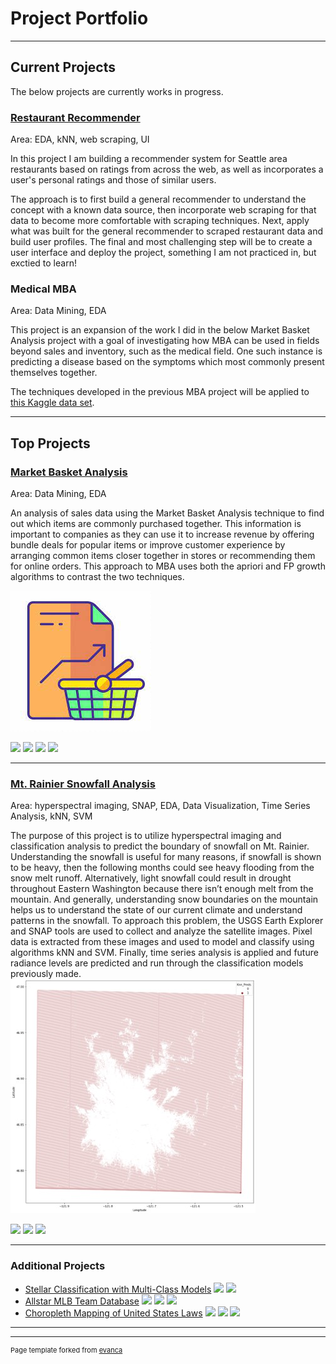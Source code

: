 # Project Portfolio

---
## Current Projects

The below projects are currently works in progress.

### [Restaurant Recommender](https://github.com/arielharris/recommender)
Area: EDA, kNN, web scraping, UI

In this project I am building a recommender system for Seattle area restaurants based on ratings from across the web, as well as incorporates a user's personal ratings and those of similar users. 

The approach is to first build a general recommender to understand the concept with a known data source, then incorporate web scraping for that data to become more comfortable with scraping techniques. Next, apply what was built for the general recommender to scraped restaurant data and build user profiles. The final and most challenging step will be to create a user interface and deploy the project, something I am not practiced in, but exctied to learn!

<!--img src=""/-->

### Medical MBA
Area: Data Mining, EDA

This project is an expansion of the work I did in the below Market Basket Analysis project with a goal of investigating how MBA can be used in fields beyond sales and inventory, such as the medical field. One such instance is predicting a disease based on the symptoms which most commonly present themselves together. 

The techniques developed in the previous MBA project will be applied to [this Kaggle data set](https://www.kaggle.com/datasets/choongqianzheng/disease-and-symptoms-dataset?select=DiseaseAndSymptoms.csv).

---
## Top Projects 

### [Market Basket Analysis](https://github.com/arielharris/MBA)
Area: Data Mining, EDA

An analysis of sales data using the Market Basket Analysis technique to find out which items are commonly purchased together. This information is important to companies as they can use it to increase revenue by offering bundle deals for popular items or improve customer experience by arranging common items closer together in stores or recommending them for online orders. This approach to MBA uses both the apriori and FP growth algorithms to contrast the two techniques. 

<img src="images/market1.jpg?raw=true"/>

[![](https://img.shields.io/badge/Python-black?logo=Python&logoColor=white)](#) [![](https://img.shields.io/badge/Jupyter-black?logo=Jupyter&logoColor=white)](#) [![](https://img.shields.io/badge/mlxtend-black?logo=mlxtend&logoColor=white)](#) [![](https://img.shields.io/badge/pandas-black?logo=pandas&logoColor=white)](#)


---
### [Mt. Rainier Snowfall Analysis](https://github.com/arielharris/mt_rainier/tree/main)
Area: hyperspectral imaging, SNAP, EDA, Data Visualization, Time Series Analysis, kNN, SVM

The purpose of this project is to utilize hyperspectral imaging and classification analysis to predict the boundary of snowfall on Mt. Rainier. Understanding the snowfall is useful for many reasons, if snowfall is shown to be heavy, then the following months could see heavy flooding from the snow melt runoff. Alternatively, light snowfall could result in drought throughout Eastern Washington because there isn’t enough melt from the mountain. And generally, understanding snow boundaries on the mountain helps us to understand the state of our current climate and understand patterns in the snowfall. To approach this problem, the USGS Earth Explorer and SNAP tools are used to collect and analyze the satellite images. Pixel data is extracted from these images and used to model and classify using algorithms kNN and SVM. Finally, time series analysis is applied and future radiance levels are predicted and run through the classification models previously made.
<img src="images/Picture1.jpg?raw=true"/>

[![](https://img.shields.io/badge/Python-black?logo=Python&logoColor=white)](#) [![](https://img.shields.io/badge/Jupyter-black?logo=Jupyter&logoColor=white)](#) [![](https://img.shields.io/badge/sklearn-black?logo=scikit-learn&logoColor=white)](#)

---

### Additional Projects

- [Stellar Classification with Multi-Class Models](https://github.com/arielharris/star_classification) [![](https://img.shields.io/badge/Python-black?logo=Python&logoColor=white)](#) [![](https://img.shields.io/badge/sklearn-black?logo=sklearn&logoColor=white)](#)
- [Allstar MLB Team Database](https://github.com/arielharris/MLBAllStarDB/tree/main) [![](https://img.shields.io/badge/Python-black?logo=Python&logoColor=white)](#) [![](https://img.shields.io/badge/Databricks-black?&logoColor=white)](#) [![](https://img.shields.io/badge/PySpark-black?&logoColor=white)](#)
- [Choropleth Mapping of United States Laws](https://github.com/arielharris/choropleth/tree/main) [![](https://img.shields.io/badge/Python-black?logo=Python&logoColor=white)](#) [![](https://img.shields.io/badge/Folium-black?logo=Folium&logoColor=white)](#) [![](https://img.shields.io/badge/JSON-black?logo=JSON&logoColor=white)](#)

---




---
<p style="font-size:11px">Page template forked from <a href="https://github.com/evanca/quick-portfolio">evanca</a></p>
<!-- Remove above link if you don't want to attibute -->
